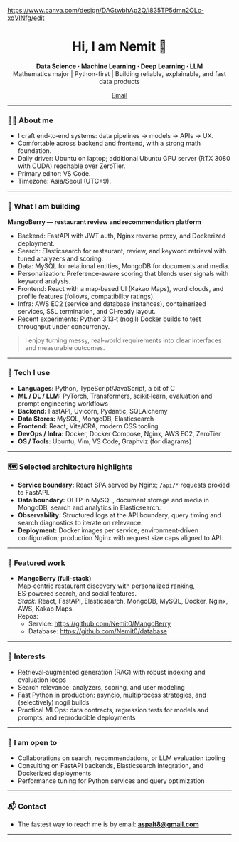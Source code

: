 https://www.canva.com/design/DAGtwbhAp2Q/i835TP5dmn2OLc-xqVINfg/edit


<h1 align="center">Hi, I am Nemit 👋</h1>

<p align="center">
  <b>Data Science · Machine Learning · Deep Learning · LLM</b><br/>
  Mathematics major | Python-first | Building reliable, explainable, and fast data products
</p>

<p align="center">
  <a href="aspalt8@gmail.com">Email</a>
</p>

---

### 👨‍💻 About me

- I craft end‑to‑end systems: data pipelines → models → APIs → UX.
- Comfortable across backend and frontend, with a strong math foundation.
- Daily driver: Ubuntu on laptop; additional Ubuntu GPU server (RTX 3080 with CUDA) reachable over ZeroTier.
- Primary editor: VS Code.
- Timezone: Asia/Seoul (UTC+9).

---

### 🚀 What I am building

**MangoBerry — restaurant review and recommendation platform**
- Backend: FastAPI with JWT auth, Nginx reverse proxy, and Dockerized deployment.
- Search: Elasticsearch for restaurant, review, and keyword retrieval with tuned analyzers and scoring.
- Data: MySQL for relational entities, MongoDB for documents and media.
- Personalization: Preference‑aware scoring that blends user signals with keyword analysis.
- Frontend: React with a map‑based UI (Kakao Maps), word clouds, and profile features (follows, compatibility ratings).
- Infra: AWS EC2 (service and database instances), containerized services, SSL termination, and CI‑ready layout.
- Recent experiments: Python 3.13‑t (nogil) Docker builds to test throughput under concurrency.

> I enjoy turning messy, real‑world requirements into clear interfaces and measurable outcomes.

---

### 🧰 Tech I use

- **Languages:** Python, TypeScript/JavaScript, a bit of C
- **ML / DL / LLM:** PyTorch, Transformers, scikit‑learn, evaluation and prompt engineering workflows
- **Backend:** FastAPI, Uvicorn, Pydantic, SQLAlchemy
- **Data Stores:** MySQL, MongoDB, Elasticsearch
- **Frontend:** React, Vite/CRA, modern CSS tooling
- **DevOps / Infra:** Docker, Docker Compose, Nginx, AWS EC2, ZeroTier
- **OS / Tools:** Ubuntu, Vim, VS Code, Graphviz (for diagrams)

---

### 🗺️ Selected architecture highlights

- **Service boundary:** React SPA served by Nginx; `/api/*` requests proxied to FastAPI.
- **Data boundary:** OLTP in MySQL, document storage and media in MongoDB, search and analytics in Elasticsearch.
- **Observability:** Structured logs at the API boundary; query timing and search diagnostics to iterate on relevance.
- **Deployment:** Docker images per service; environment‑driven configuration; production Nginx with request size caps aligned to API.

---

### 📌 Featured work

- **MangoBerry (full‑stack)**  
  Map‑centric restaurant discovery with personalized ranking, ES‑powered search, and social features.  
  *Stack:* React, FastAPI, Elasticsearch, MongoDB, MySQL, Docker, Nginx, AWS, Kakao Maps.  
  Repos:  
  - Service: https://github.com/Nemit0/MangoBerry
  - Database: https://github.com/Nemit0/database

---

### 🧪 Interests

- Retrieval‑augmented generation (RAG) with robust indexing and evaluation loops  
- Search relevance: analyzers, scoring, and user modeling  
- Fast Python in production: asyncio, multiprocess strategies, and (selectively) nogil builds  
- Practical MLOps: data contracts, regression tests for models and prompts, and reproducible deployments

---

### 🤝 I am open to

- Collaborations on search, recommendations, or LLM evaluation tooling  
- Consulting on FastAPI backends, Elasticsearch integration, and Dockerized deployments  
- Performance tuning for Python services and query optimization

---

### 📬 Contact

- The fastest way to reach me is by email: **aspalt8@gmail.com**  

---
